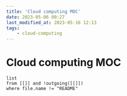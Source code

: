 ```yaml
---
title: 'Cloud computing MOC'
date: 2023-05-06 00:27
last_modified_at: 2023-05-16 12:13
tags:
    - cloud-computing
---
```


# Cloud computing MOC

```dataview
list
from [[]] and !outgoing([[]])
where file.name != "README"
```
